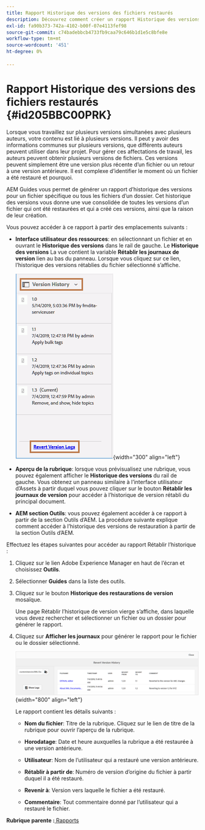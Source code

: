 ```yaml
---
title: Rapport Historique des versions des fichiers restaurés
description: Découvrez comment créer un rapport Historique des versions des fichiers restaurés
exl-id: fa90b373-742a-4102-b00f-07e4113fef98
source-git-commit: c74badebbcb4733fb9caa79c646b1d1e5c8bfe8e
workflow-type: tm+mt
source-wordcount: '451'
ht-degree: 0%

---
```


# Rapport Historique des versions des fichiers restaurés {#id205BBC00PRK}

Lorsque vous travaillez sur plusieurs versions simultanées avec plusieurs auteurs, votre contenu est lié à plusieurs versions. Il peut y avoir des informations communes sur plusieurs versions, que différents auteurs peuvent utiliser dans leur projet. Pour gérer ces affectations de travail, les auteurs peuvent obtenir plusieurs versions de fichiers. Ces versions peuvent simplement être une version plus récente d’un fichier ou un retour à une version antérieure. Il est complexe d’identifier le moment où un fichier a été restauré et pourquoi.

AEM Guides vous permet de générer un rapport d’historique des versions pour un fichier spécifique ou tous les fichiers d’un dossier. Cet historique des versions vous donne une vue consolidée de toutes les versions d’un fichier qui ont été restaurées et qui a créé ces versions, ainsi que la raison de leur création.

Vous pouvez accéder à ce rapport à partir des emplacements suivants :

- **Interface utilisateur des ressources**: en sélectionnant un fichier et en ouvrant le **Historique des versions** dans le rail de gauche. Le **Historique des versions** La vue contient la variable **Rétablir les journaux de version** lien au bas du panneau. Lorsque vous cliquez sur ce lien, l’historique des versions rétablies du fichier sélectionné s’affiche.

   ![](images/revert-log-from-assets-ui.png){width="300" align="left"}

- **Aperçu de la rubrique**: lorsque vous prévisualisez une rubrique, vous pouvez également afficher le **Historique des versions** du rail de gauche. Vous obtenez un panneau similaire à l’interface utilisateur d’Assets à partir duquel vous pouvez cliquer sur le bouton **Rétablir les journaux de version** pour accéder à l’historique de version rétabli du principal document.

- **AEM section Outils**: vous pouvez également accéder à ce rapport à partir de la section Outils d’AEM. La procédure suivante explique comment accéder à l’historique des versions de restauration à partir de la section Outils d’AEM.


Effectuez les étapes suivantes pour accéder au rapport Rétablir l’historique :

1. Cliquez sur le lien Adobe Experience Manager en haut de l’écran et choisissez **Outils**.

1. Sélectionner **Guides** dans la liste des outils.

1. Cliquez sur le bouton **Historique des restaurations de version** mosaïque.

   Une page Rétablir l’historique de version vierge s’affiche, dans laquelle vous devez rechercher et sélectionner un fichier ou un dossier pour générer le rapport.

1. Cliquez sur **Afficher les journaux** pour générer le rapport pour le fichier ou le dossier sélectionné.

   ![](images/revert-version-history-report.png){width="800" align="left"}

   Le rapport contient les détails suivants :

   - **Nom du fichier**: Titre de la rubrique. Cliquez sur le lien de titre de la rubrique pour ouvrir l’aperçu de la rubrique.

   - **Horodatage**: Date et heure auxquelles la rubrique a été restaurée à une version antérieure.

   - **Utilisateur**: Nom de l’utilisateur qui a restauré une version antérieure.

   - **Rétablir à partir de**: Numéro de version d’origine du fichier à partir duquel il a été restauré.

   - **Revenir à**: Version vers laquelle le fichier a été restauré.

   - **Commentaire**: Tout commentaire donné par l’utilisateur qui a restauré le fichier.


**Rubrique parente :**[ Rapports](reports-intro.md)
